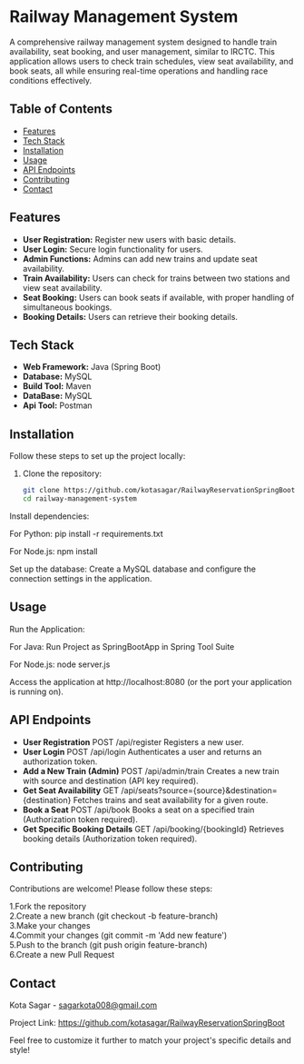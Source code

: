 # Railway Management System

A comprehensive railway management system designed to handle train availability, seat booking, and user management, similar to IRCTC. This application allows users to check train schedules, view seat availability, and book seats, all while ensuring real-time operations and handling race conditions effectively.

## Table of Contents

- [Features](#features)
- [Tech Stack](#tech-stack)
- [Installation](#installation)
- [Usage](#usage)
- [API Endpoints](#api-endpoints)
- [Contributing](#contributing)
- [Contact](#contact)

## Features

- **User Registration:** Register new users with basic details.
- **User Login:** Secure login functionality for users.
- **Admin Functions:** Admins can add new trains and update seat availability.
- **Train Availability:** Users can check for trains between two stations and view seat availability.
- **Seat Booking:** Users can book seats if available, with proper handling of simultaneous bookings.
- **Booking Details:** Users can retrieve their booking details.

## Tech Stack

- **Web Framework:** Java (Spring Boot)
- **Database:** MySQL
- **Build Tool:** Maven
- **DataBase:** MySQL
- **Api Tool:** Postman


## Installation

Follow these steps to set up the project locally:

1. Clone the repository:
   ```bash
   git clone https://github.com/kotasagar/RailwayReservationSpringBoot/railway-management-system.git
   cd railway-management-system
Install dependencies:

For Python:
pip install -r requirements.txt

For Node.js:
npm install

Set up the database:
Create a MySQL database and configure the connection settings in the application.

## Usage
Run the Application:

For Java:
Run Project as SpringBootApp in Spring Tool Suite

For Node.js:
node server.js

Access the application at http://localhost:8080 (or the port your application is running on).

## API Endpoints
- **User Registration**
POST /api/register
Registers a new user.
- **User Login**
POST /api/login
Authenticates a user and returns an authorization token.
- **Add a New Train (Admin)**
POST /api/admin/train
Creates a new train with source and destination (API key required).
- **Get Seat Availability**
GET /api/seats?source={source}&destination={destination}
Fetches trains and seat availability for a given route.
- **Book a Seat**
POST /api/book
Books a seat on a specified train (Authorization token required).
- **Get Specific Booking Details**
GET /api/booking/{bookingId}
Retrieves booking details (Authorization token required).


## Contributing
Contributions are welcome! Please follow these steps:

1.Fork the repository <br/>
2.Create a new branch (git checkout -b feature-branch)<br/>
3.Make your changes<br/>
4.Commit your changes (git commit -m 'Add new feature')<br/>
5.Push to the branch (git push origin feature-branch)<br/>
6.Create a new Pull Request


## Contact
Kota Sagar - sagarkota008@gmail.com

Project Link: https://github.com/kotasagar/RailwayReservationSpringBoot


Feel free to customize it further to match your project's specific details and style!
